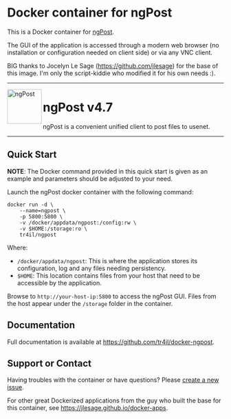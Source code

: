 # Docker container for ngPost
This is a Docker container for [ngPost](https://github.com/mbruel/ngPost).

The GUI of the application is accessed through a modern web browser (no installation or configuration needed on client side) or via any VNC client.

BIG thanks to Jocelyn Le Sage (https://github.com/jlesage) for the base of this image.
I'm only the script-kiddie who modified it for his own needs :).

---

<img align="left" width="80" height="80" src="https://raw.githubusercontent.com/mbruel/ngPost/master/src/resources/icons/ngPost.png" alt="ngPost">

# ngPost v4.7

ngPost is a convenient unified client to post files to usenet.

---

## Quick Start

**NOTE**: The Docker command provided in this quick start is given as an example
and parameters should be adjusted to your need.

Launch the ngPost docker container with the following command:
```
docker run -d \
    --name=ngpost \
    -p 5800:5800 \
    -v /docker/appdata/ngpost:/config:rw \
    -v $HOME:/storage:ro \
    tr4il/ngpost
```

Where:
  - `/docker/appdata/ngpost`: This is where the application stores its configuration, log and any files needing persistency.
  - `$HOME`: This location contains files from your host that need to be accessible by the application.

Browse to `http://your-host-ip:5800` to access the ngPost GUI.
Files from the host appear under the `/storage` folder in the container.

## Documentation

Full documentation is available at https://github.com/tr4il/docker-ngpost.

## Support or Contact

Having troubles with the container or have questions?  Please
[create a new issue].

For other great Dockerized applications from the guy who built the base for this container, see https://jlesage.github.io/docker-apps.

[create a new issue]: https://github.com/tr4il/docker-ngpost/issues
